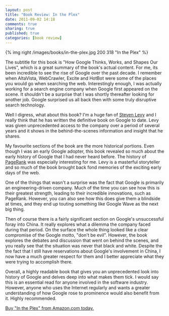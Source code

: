 ```yaml
---
layout: post
title: "Book Review: In the Plex"
date: 2011-09-02 14:18
comments: true
sharing: true
published: true
categories: [book review]
---
```


{% img right /images/books/in-the-plex.jpg 200 318 "In the Plex" %}

The subtitle for this book is "How Google Thinks, Works, and Shapes Our Lives", which is a great summary of the book's actual content. For me, its been incredible to see the rise of Google over the past decade. I remember when AltaVista, WebCrawler, Excite and HotBot were some of the places you would go when searching the web. Interestingly enough, I was actually working for a search engine company when Google first appeared on the scene. It shouldn't be a surprise that I was shortly thereafter looking for another job. Google surprised us all back then with some truly disruptive search technology.

<!-- more -->

Well I digress, what about this book? I'm a huge fan of [Steven Levy](http://www.stevenlevy.com/) and I really think that he has written the definitive book on Google to date. Levy was given unprecedented access to the company over a period of several years and it shows in the behind-the-scenes information and insight that he shares. 

My favourite sections of the book are the more historical portions. Even though I was an early Google adopter, this book revealed so much about the early history of Google that I had never heard before. The history of [PageRank](http://en.wikipedia.org/wiki/PageRank) was especially interesting for me. Levy is a masterful storyteller and so much of the book brought back fond memories of the exciting early days of the web.

One of the things that wasn't a surprise was the fact that Google is primarily an engineering-driven company. Much of the time you can see how this is their greatest strength, leading to their incredible innovations, such as PageRank. However, you can also see how this does give them a blindside at times, and they end up touting something like Google Wave as the next big thing.

Then of course there is a fairly significant section on Google's unsuccessful foray into China. It really explores what a dilemma the company faced during that period. On the surface the whole thing looked like a clear compromise of the Google motto, "don't be evil". However, the book explores the debates and discussion that went on behind the scenes, and you really see that the situation was never that black and white. Despite the the fact that I still have reservations about Google's involvement in China, I now have a much greater respect for them and I better appreciate what they were trying to accomplish there.

Overall, a highly readable book that gives you an unprecedented look into history of Google and delves deep into what makes them tick. I would say this is an essential read for anyone involved in the software industry. However, anyone who uses the Internet regularly and wants a greater understanding of how Google rose to prominence would also benefit from it. Highly recommended.

<a href="http://www.amazon.com/gp/product/1416596585/ref=as_li_tf_tl?ie=UTF8&tag=derebarb-20&linkCode=as2&camp=1789&creative=9325&creativeASIN=1416596585">Buy "In the Plex" from Amazon.com today.</a><img src="http://www.assoc-amazon.com/e/ir?t=derebarb-20&l=as2&o=1&a=1416596585" width="1" height="1" border="0" alt="" style="border:none !important; margin:0px !important;" />


